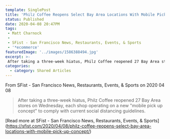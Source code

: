 ```yaml
---
template: SinglePost
title: 'Philz Coffee Reopens Select Bay Area Locations With Mobile Pick Up Concept'
status: Published
date: 2020-04-08 20:47PM
tags:
 - Matt Charnock
 -
 - SFist - San Francisco News, Restaurants, Events, & Sports
 - '*ecommerce'
featuredImage: '../images/1586388494.jpg'
excerpt: >-
 After taking a three-week hiatus, Philz Coffee reopened 27 Bay Area stores on Wednesday, each shop operating on a new "mobile pick up concept" to comply with current social distancing guidelines.
categories:
  - category: Shared Articles
---
```



From SFist - San Francisco News, Restaurants, Events, & Sports on 2020 04 08
> After taking a three-week hiatus, Philz Coffee reopened 27 Bay Area stores on Wednesday, each shop operating on a new "mobile pick up concept" to comply with current social distancing guidelines.

[Read more at SFist - San Francisco News, Restaurants, Events, & Sports] (https://sfist.com/2020/04/08/philz-coffee-reopens-select-bay-area-locations-with-mobile-pick-up-concept/)
